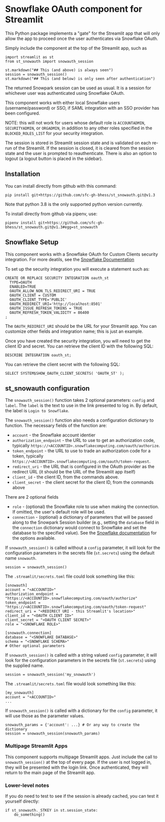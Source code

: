 # Snowflake OAuth component for Streamlit

This Python package implements a "gate" for the Streamlit app
that will only allow the app to proceed once the user authenticates
via Snowflake OAuth.

Simply include the component at the top of the Streamlit app, such as
```
import streamlit as st
from st_snowauth import snowauth_session

st.markdown("## This (and above) is always seen")
session = snowauth_session()
st.markdown("## This (and below) is only seen after authentication")
```

The returned Snowpark session can be used as usual. It is a session
for whichever user was authenticated using Snowflake OAuth.

This component works with either local Snowflake users (username/password)
or SSO, if SAML integration with an SSO provider has been configured. 

NOTE: this will not work for users whose default role is `ACCOUNTADMIN`,
`SECURITYADMIN`, or `ORGADMIN`, in addition to any other roles specified 
in the `BLOCKED_ROLES_LIST` for your security integration.

The session is stored in Streamlit session state and is validated
on each re-run of the Streamlit. If the session is closed, it is cleared
from the session state and the user is prompted to reauthenticate. There
is also an option to logout (a logout button is placed in the sidebar).

## Installation 

You can install directly from github with this command:
```
pip install git+https://github.com/sfc-gh-bhess/st_snowauth.git@v1.3
```
Note that python 3.8 is the only supported python version currently.

To install directly from github via pipenv, use:
```
pipenv install git+https://github.com/sfc-gh-bhess/st_snowauth.git@v1.3#egg=st_snowauth
```

## Snowflake Setup
This component works with a Snowflake OAuth for Custom Clients security integration.
For more deatils, see the [Snowflake Documentation](https://docs.snowflake.com/en/user-guide/oauth-custom)

To set up the security integration you will execute a statement such as:
```
CREATE OR REPLACE SECURITY INTEGRATION oauth_st
  TYPE=OAUTH
  ENABLED=TRUE
  OAUTH_ALLOW_NON_TLS_REDIRECT_URI = TRUE
  OAUTH_CLIENT = CUSTOM
  OAUTH_CLIENT_TYPE='PUBLIC'
  OAUTH_REDIRECT_URI='http://localhost:8501'
  OAUTH_ISSUE_REFRESH_TOKENS = TRUE
  OAUTH_REFRESH_TOKEN_VALIDITY = 86400
;
```
The `OAUTH_REDIRECT_URI` should be the URL for your Streamlit app. You 
can customize other fields and integration name; this is just an example.

Once you have created the security integration, you will need to get the
client ID and secret. You can retrieve the client ID with the following SQL:
```
DESCRIBE INTEGRATION oauth_st;
```

You can retrieve the client secret with the following SQL:
```
SELECT SYSTEM$SHOW_OAUTH_CLIENT_SECRETS( 'OAUTH_ST' );
```

## st_snowauth configuration
The `snowauth_session()` function takes 2 optional parameters: `config` and `label`.
The `label` is the text to use in the link presented to log in. By default, 
the label is `Login to Snowflake`.

The `snowauth_session()` function also needs a configuration dictionary to function.
The necessary fields of the function are:
* `account` - the Snowflake account identier
* `authorization_endpoint` - the URL to use to get an authorization code, typically `https://<ACCOUNTID>.snowflakecomputing.com/oauth/authorize`.
* `token_endpoint` - the URL to use to trade an authorization code for a token, typically `https://<ACCOUNTID>.snowflakecomputing.com/oauth/token-request`.
* `redirect_uri` - the URL that is configured in the OAuth provider as the redirect URL (it should be the URL of the Streamlit app itself)
* `client_id` - the client ID, from the commands above.
* `client_secret` - the client secret for the client ID, from the commands above

There are 2 optional fields
* `role` - (optional) the Snowflake role to use when making the connection. If omitted, the user's default role will be used.
* `connection` - (optional) a dictionary of parameters that will be passed along to the Snowpark Session builder (e.g., setting the `database` field in the `connection` dictionary would connect to Snowflake and set the database to the specified value). See the [Snowflake documentation](https://docs.snowflake.com/en/developer-guide/python-connector/python-connector-api#functions) for the options available.

If `snowauth_session()` is called without a `config` parameter, it will look for the
configuration parameters in the secrets file (`st.secrets`) using the default 
name `snowauth`.
```
session = snowauth_session()
```

The `.streamlit/secrets.toml` file could look something like this:
```
[snowauth]
account = "<ACCOUNTID>"
authorization_endpoint = "https://<ACCOUNTID>.snowflakecomputing.com/oauth/authorize"
token_endpoint = "https://<ACCOUNTID>.snowflakecomputing.com/oauth/token-request"
redirect_uri = "<REDIRECT URI - this Streamlit's location>"
client_id = "<OAUTH CLIENT ID>"
client_secret = "<OAUTH CLIENT SECRET>"
role = "<SNOWFLAKE ROLE>"

[snowauth.connection]
database = "<SNOWFLAKE DATABASE>"
schema = "<SNOWFLAKE SCHEMA>"
# Other optional parameters
```

If `snowauth_session()` is called with a string valued `config` parameter, 
it will look for the configuration parameters in the secrets file (`st.secrets`) 
using the supplied name.
```
session = snowauth_session('my_snowauth')
```

The `.streamlit/secrets.toml` file would look something like this:
```
[my_snowauth]
account = "<ACCOUNTID>"
...
```

If `snowauth_session()` is called with a dictionary for the `config` parameter,
it will use those as the parameter values.
```
snowauth_params = {'account': ...} # Or any way to create the dictionary
session = snowauth_session(snowauth_params)
```

### Multipage Streamlit Apps
This component supports multipage Streamlit apps. Just include
the call to `snowauth_session()` at the top of every page. If 
the user is not logged in, they will be presented with the login
link. Once authenticated, they will return to the main page of the
Streamlit app.

### Lower-level notes
If you do need to test to see if the session is already cached,
you can test it yourself directly:
```
if st_snowauth._STKEY in st.session_state:
    do_something()
```